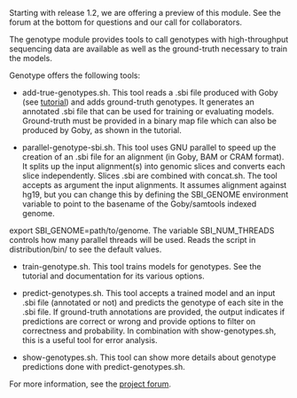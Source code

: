 Starting with release 1.2, we are offering a preview of this module.
See the forum at the bottom for questions and our call for collaborators.

The genotype module provides tools to call genotypes with high-throughput
sequencing data are available as well as the ground-truth necessary to
train the models.

Genotype offers the following tools:

 - add-true-genotypes.sh. This tool reads a .sbi file produced with
 Goby (see [tutorial](../GENOTYPE-TUTORIAL.md)) and adds ground-truth
 genotypes. It generates an annotated .sbi file that can be used for
 training or evaluating models. Ground-truth must be provided in a binary
 map file which can also be produced by Goby, as shown in the tutorial.

- parallel-genotype-sbi.sh. This tool uses GNU parallel to speed up
the creation of an .sbi file for an alignment (in Goby, BAM or CRAM format).
It splits up
 the input alignment(s) into genomic slices and converts each slice
 independently. Slices .sbi are combined with concat.sh. The tool accepts
 as argument the input alignments. It assumes alignment against hg19, but
 you can change this by defining the SBI_GENOME environment variable
 to point to the basename of the Goby/samtools indexed genome.

 export SBI_GENOME=path/to/genome.
 The variable SBI_NUM_THREADS controls how many parallel threads will be
 used. Reads the script in distribution/bin/ to see the default values.

- train-genotype.sh. This tool trains models for genotypes. See the
tutorial and documentation for its various options.

- predict-genotypes.sh. This tool accepts a trained model and an input
.sbi file (annotated or not) and predicts the genotype of each site in the
.sbi file. If ground-truth annotations  are provided, the output indicates
if predictions are correct or wrong and provide options to filter on correctness
and probability. In combination with show-genotypes.sh, this is a useful
tool for error analysis.

- show-genotypes.sh. This tool can show more details about genotype
predictions done with predict-genotypes.sh.


For more information, see the [project forum](https://groups.google.com/forum/#!forum/variationanalysis).